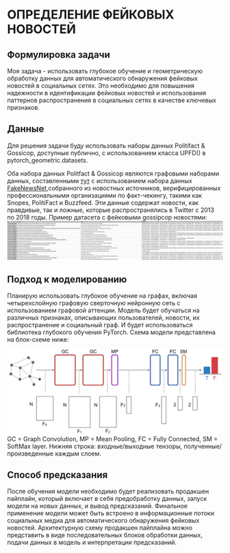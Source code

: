 # ОПРЕДЕЛЕНИЕ ФЕЙКОВЫХ НОВОСТЕЙ
## Формулировка задачи
Моя задача - использовать глубокое обучение и геометрическую обработку данных для автоматического обнаружения фейковых новостей в социальных сетях. Это необходимо для повышения надежности в идентификации фейковых новостей и использования паттернов распространения в социальных сетях в качестве ключевых признаков.

## Данные
Для решения задачи буду использовать наборы данных Politifact & Gossicop, доступные публично, с использованием класса UPFD() в pytorch_geometric.datasets.

Оба набора данных Politfact & Gossicop являются графовыми наборами данных, составленными [тут](https://github.com/safe-graph/GNN-FakeNews/blob/main) с использованием набора данных [FakeNewsNet](https://github.com/KaiDMML/FakeNewsNet/tree/master/dataset),собранного из новостных источников, верифицированных профессиональными организациями по факт-чекингу, такими как Snopes, PolitiFact и Buzzfeed. Эти данные содержат новости, как правдивые, так и ложные, которые распространялись в Twitter с 2013 по 2018 годы.
Пример датасета с фейковыми gossipcop новостями:
![Image alt](https://github.com/korotkovaliza/MlOps/blob/main/gossipcop.png)

## Подход к моделированию
Планирую использовать глубокое обучение на графах, включая четырехслойную графовую сверточную нейронную сеть с использованием графовой аттенции. Модель будет обучаться на различных признаках, описывающих пользователей, новости, их распространение и социальный граф. И будет использоваться библиотека глубокого обучения PyTorch. 
Схема модели представлена на блок-схеме ниже:

![Image alt](https://github.com/korotkovaliza/MlOps/blob/main/model.jpg)
GC = Graph Convolution, MP = Mean Pooling, FC = Fully Connected, SM = SoftMax layer. Нижняя строка: входные/выходные тензоры, полученные/произведенные каждым слоем.

## Способ предсказания
После обучения модели необходимо будет реализовать продакшен пайплайн, который включает в себя предобработку данных, запуск модели на новых данных, и вывод предсказаний. Финальное применение модели может быть встроено в информационные потоки социальных медиа для автоматического обнаружения фейковых новостей. Архитектурную схему продакшен пайплайна можно представить в виде последовательных блоков обработки данных, подачи данных в модель и интерпретации предсказаний.
